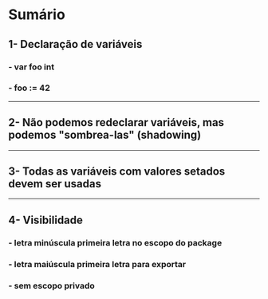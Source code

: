 # Sumário <br>

## 1- Declaração de variáveis <br>
### - var foo int
### - foo := 42

<hr>

## 2- Não podemos redeclarar variáveis, mas podemos "sombrea-las" (shadowing) <br>

<hr>

## 3- Todas as variáveis com valores setados devem ser usadas <br>

<hr>

## 4- Visibilidade <br>
### - letra minúscula primeira letra no escopo do package
### - letra maiúscula primeira letra para exportar
### - sem escopo privado
